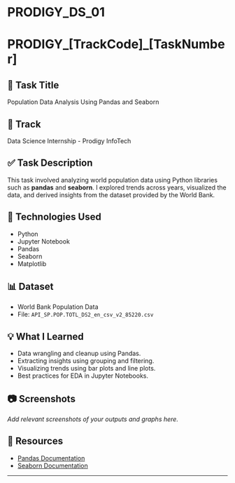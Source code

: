 # PRODIGY_DS_01
# PRODIGY_[TrackCode]_[TaskNumber]

## 📌 Task Title
Population Data Analysis Using Pandas and Seaborn

## 📁 Track
Data Science Internship - Prodigy InfoTech

## ✅ Task Description
This task involved analyzing world population data using Python libraries such as **pandas** and **seaborn**. I explored trends across years, visualized the data, and derived insights from the dataset provided by the World Bank.

## 🔧 Technologies Used
- Python
- Jupyter Notebook
- Pandas
- Seaborn
- Matplotlib

## 📊 Dataset
- World Bank Population Data  
- File: `API_SP.POP.TOTL_DS2_en_csv_v2_85220.csv`

## 💡 What I Learned
- Data wrangling and cleanup using Pandas.
- Extracting insights using grouping and filtering.
- Visualizing trends using bar plots and line plots.
- Best practices for EDA in Jupyter Notebooks.

## 📷 Screenshots
_Add relevant screenshots of your outputs and graphs here._

## 📎 Resources
- [Pandas Documentation](https://pandas.pydata.org/docs/)
- [Seaborn Documentation](https://seaborn.pydata.org/)

---

